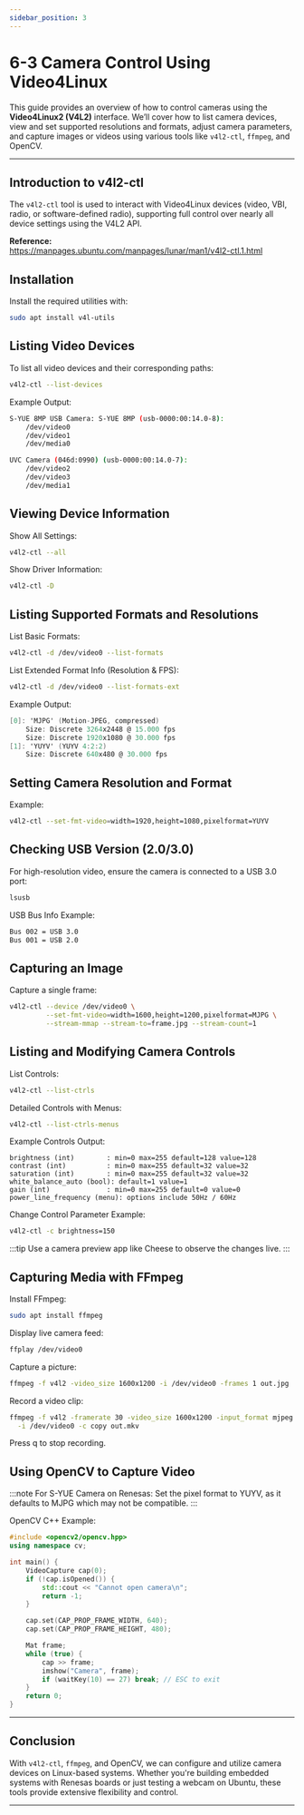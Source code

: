 ```yaml
---
sidebar_position: 3
---
```


# 6-3 Camera Control Using Video4Linux

This guide provides an overview of how to control cameras using the **Video4Linux2 (V4L2)** interface. We’ll cover how to list camera devices, view and set supported resolutions and formats, adjust camera parameters, and capture images or videos using various tools like `v4l2-ctl`, `ffmpeg`, and OpenCV.

---

## Introduction to v4l2-ctl

The `v4l2-ctl` tool is used to interact with Video4Linux devices (video, VBI, radio, or software-defined radio), supporting full control over nearly all device settings using the V4L2 API.

**Reference:**  
https://manpages.ubuntu.com/manpages/lunar/man1/v4l2-ctl.1.html

## Installation

Install the required utilities with:

```bash
sudo apt install v4l-utils
```

## Listing Video Devices
To list all video devices and their corresponding paths:

```bash
v4l2-ctl --list-devices
```

Example Output:

```bash
S-YUE 8MP USB Camera: S-YUE 8MP (usb-0000:00:14.0-8):
    /dev/video0
    /dev/video1
    /dev/media0

UVC Camera (046d:0990) (usb-0000:00:14.0-7):
    /dev/video2
    /dev/video3
    /dev/media1
```

## Viewing Device Information
Show All Settings:

```bash
v4l2-ctl --all
```

Show Driver Information:

```bash
v4l2-ctl -D
```

## Listing Supported Formats and Resolutions
List Basic Formats:

```bash
v4l2-ctl -d /dev/video0 --list-formats
```

List Extended Format Info (Resolution & FPS):

```bash
v4l2-ctl -d /dev/video0 --list-formats-ext
```

Example Output:

```csharp
[0]: 'MJPG' (Motion-JPEG, compressed)
    Size: Discrete 3264x2448 @ 15.000 fps
    Size: Discrete 1920x1080 @ 30.000 fps
[1]: 'YUYV' (YUYV 4:2:2)
    Size: Discrete 640x480 @ 30.000 fps
```

## Setting Camera Resolution and Format
Example:

```bash
v4l2-ctl --set-fmt-video=width=1920,height=1080,pixelformat=YUYV
```

## Checking USB Version (2.0/3.0)
For high-resolution video, ensure the camera is connected to a USB 3.0 port:

```bash
lsusb
```

USB Bus Info Example:

```bash
Bus 002 = USB 3.0  
Bus 001 = USB 2.0
```

## Capturing an Image
Capture a single frame:

```bash
v4l2-ctl --device /dev/video0 \
         --set-fmt-video=width=1600,height=1200,pixelformat=MJPG \
         --stream-mmap --stream-to=frame.jpg --stream-count=1
```

## Listing and Modifying Camera Controls
List Controls:

```bash
v4l2-ctl --list-ctrls
```

Detailed Controls with Menus:

```bash
v4l2-ctl --list-ctrls-menus
```

Example Controls Output:

```arduino
brightness (int)        : min=0 max=255 default=128 value=128
contrast (int)          : min=0 max=255 default=32 value=32
saturation (int)        : min=0 max=255 default=32 value=32
white_balance_auto (bool): default=1 value=1
gain (int)              : min=0 max=255 default=0 value=0
power_line_frequency (menu): options include 50Hz / 60Hz
```

Change Control Parameter Example:

```bash
v4l2-ctl -c brightness=150
```

:::tip 
Use a camera preview app like Cheese to observe the changes live.
:::

## Capturing Media with FFmpeg
Install FFmpeg: 

```bash
sudo apt install ffmpeg
```

Display live camera feed:

```bash
ffplay /dev/video0
```

Capture a picture:

```bash
ffmpeg -f v4l2 -video_size 1600x1200 -i /dev/video0 -frames 1 out.jpg
```

Record a video clip:

```bash
ffmpeg -f v4l2 -framerate 30 -video_size 1600x1200 -input_format mjpeg \
  -i /dev/video0 -c copy out.mkv
```

Press q to stop recording.

## Using OpenCV to Capture Video
:::note 
For S-YUE Camera on Renesas:
Set the pixel format to YUYV, as it defaults to MJPG which may not be compatible.
:::

OpenCV C++ Example:

```cpp
#include <opencv2/opencv.hpp>
using namespace cv;

int main() {
    VideoCapture cap(0);
    if (!cap.isOpened()) {
        std::cout << "Cannot open camera\n";
        return -1;
    }

    cap.set(CAP_PROP_FRAME_WIDTH, 640);
    cap.set(CAP_PROP_FRAME_HEIGHT, 480);

    Mat frame;
    while (true) {
        cap >> frame;
        imshow("Camera", frame);
        if (waitKey(10) == 27) break; // ESC to exit
    }
    return 0;
}
```

---

## Conclusion
With `v4l2-ctl`, `ffmpeg`, and OpenCV, we can configure and utilize camera devices on Linux-based systems. Whether you're building embedded systems with Renesas boards or just testing a webcam on Ubuntu, these tools provide extensive flexibility and control.

---